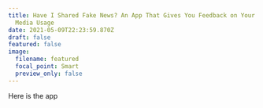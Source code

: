 ```yaml
---
title: Have I Shared Fake News? An App That Gives You Feedback on Your Social
  Media Usage
date: 2021-05-09T22:23:59.870Z
draft: false
featured: false
image:
  filename: featured
  focal_point: Smart
  preview_only: false
---
```

Here is the app